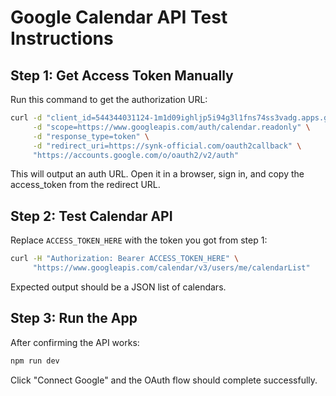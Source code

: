 # Google Calendar API Test Instructions

## Step 1: Get Access Token Manually

Run this command to get the authorization URL:

```bash
curl -d "client_id=544344031124-1m1d09ighljp5i94g3l1fns74ss3vadg.apps.googleusercontent.com" \
     -d "scope=https://www.googleapis.com/auth/calendar.readonly" \
     -d "response_type=token" \
     -d "redirect_uri=https://synk-official.com/oauth2callback" \
     "https://accounts.google.com/o/oauth2/v2/auth"
```

This will output an auth URL. Open it in a browser, sign in, and copy the access_token from the redirect URL.

## Step 2: Test Calendar API

Replace `ACCESS_TOKEN_HERE` with the token you got from step 1:

```bash
curl -H "Authorization: Bearer ACCESS_TOKEN_HERE" \
     "https://www.googleapis.com/calendar/v3/users/me/calendarList"
```

Expected output should be a JSON list of calendars.

## Step 3: Run the App

After confirming the API works:

```bash
npm run dev
```

Click "Connect Google" and the OAuth flow should complete successfully.
